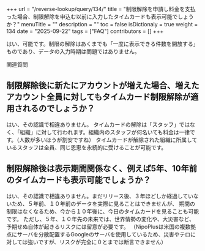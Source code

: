 +++
url = "/reverse-lookup/query/134/"
title = "制限解除を申請し料金を支払った場合、制限解除を申込む以前に入力したタイムカードも表示可能でしょうか？"
menuTitle = ""
description = ""
toc = false
isDictionaly = true
weight = 134
date = "2025-09-22"
tags = ["FAQ"]
contributors = []
+++

はい、可能です。制限の解除はあくまでも「一度に表示できる件数を開放する」ものであり、データの入力時期は問題ではありません。

関連質問

## 制限解除後に新たにアカウントが増えた場合、増えたアカウント全員に対してもタイムカード制限解除が適用されるのでしょうか？

はい、その認識で相違ありません。
タイムカードの解除は「スタッフ」ではなく、「組織」に対して行われます。組織内のスタッフが何名いても料金は一律です。（人数が多いほうが割安ですね）
タイムカードが解除された組織に所属しているスタッフは全員、同じ恩恵を永続的に受けることが可能です。

## 制限解除後は表示期間関係なく、例えば5年、10年前のタイムカードも表示可能でしょうか？

はい、その認識で相違ありません。まだリリース後、３年ほどしか経過していないため、５年前、１０年前のデータを実際に見ることはできませんが、
期間の制限はなくなるため、今から１０年後に、今日のタイムカードを見ることも可能です。
ただし、５年、１０年先の未来では、世界情勢の変化や、大災害など、予期せぬ自体が起きるリスクには留意が必要です。
（NipoPlusは米国の複数拠点にサーバを分散配置するGoogleのサーバを使用しているため、災害やテロに対しては強いですが、リスクが完全に０とまでは断言できません）
